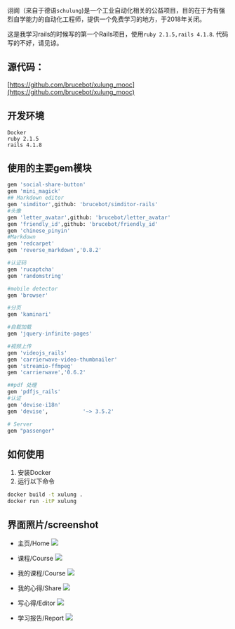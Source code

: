 诩阆（来自于德语`schulung`)是一个工业自动化相关的公益项目，目的在于为有强烈自学能力的自动化工程师，提供一个免费学习的地方，于2018年关闭。

这是我学习rails的时候写的第一个Rails项目，使用`ruby 2.1.5,rails 4.1.8`. 代码写的不好，请见谅。

## 源代码：
[https://github.com/brucebot/xulung_mooc](https://github.com/brucebot/xulung_mooc)

## 开发环境

```
Docker
ruby 2.1.5
rails 4.1.8
```
## 使用的主要gem模块

```bash
gem 'social-share-button'
gem 'mini_magick'
## Markdown editor
gem 'simditor',github: 'brucebot/simditor-rails'
#头像
gem 'letter_avatar',github: 'brucebot/letter_avatar'
gem 'friendly_id',github: 'brucebot/friendly_id'
gem 'chinese_pinyin'
#Markdown
gem 'redcarpet'
gem 'reverse_markdown','0.8.2'

#认证码
gem 'rucaptcha'
gem 'randomstring'

#mobile detector
gem 'browser'

#分页
gem 'kaminari'

#自载加载
gem 'jquery-infinite-pages'

#视频上传
gem 'videojs_rails'
gem 'carrierwave-video-thumbnailer'
gem 'streamio-ffmpeg'
gem 'carrierwave','0.6.2'

##pdf 处理
gem 'pdfjs_rails'
#认证
gem 'devise-i18n'
gem 'devise',           '~> 3.5.2'

# Server
gem "passenger"
```

## 如何使用
1. 安装Docker
2. 运行以下命令
```bash
docker build -t xulung . 
docker run -itP xulung
```
##  界面照片/screenshot

- 主页/Home 
![](images/desktop.index.png)

- 课程/Course
![](images/desktop.course.png)

- 我的课程/Course
![](images/desktop.mycourse.png)

- 我的心得/Share
![](images/desktop.share.png)

- 写心得/Editor
![](images/xinde.png)

- 学习报告/Report 
![](images/desktop.report.png)
